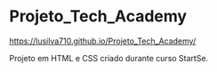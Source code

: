 # Projeto_Tech_Academy

https://lusilva710.github.io/Projeto_Tech_Academy/


Projeto em HTML e CSS criado durante curso StartSe.
